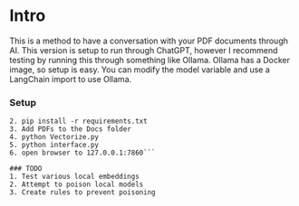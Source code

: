 # Intro
This is a method to have a conversation with your PDF documents through AI. This version is setup to run through ChatGPT, however I recommend testing by running this through something like Ollama.
Ollama has a Docker image, so setup is easy. You can modify the model variable and use a LangChain import to use Ollama.

### Setup
```1. Add your API key to the .env file.
2. pip install -r requirements.txt
3. Add PDFs to the Docs folder
4. python Vectorize.py
5. python interface.py
6. open browser to 127.0.0.1:7860```

### TODO
1. Test various local embeddings
2. Attempt to poison local models
3. Create rules to prevent poisoning
